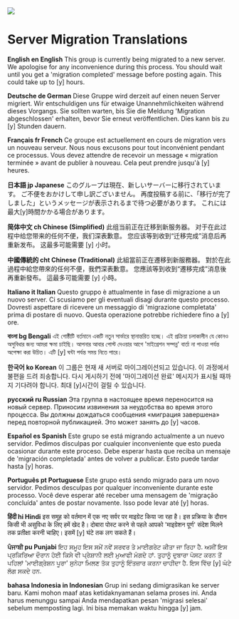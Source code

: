 <img src="https://atomjump.com/images/logo80.png">


# Server Migration Translations

__English en English__ 
This group is currently being migrated to a new server. We apologise for any inconvenience during this process. You should wait until you get a 'migration completed' message before posting again. This could take up to [y] hours.


__Deutsche de German__
Diese Gruppe wird derzeit auf einen neuen Server migriert. Wir entschuldigen uns für etwaige Unannehmlichkeiten während dieses Vorgangs. Sie sollten warten, bis Sie die Meldung 'Migration abgeschlossen' erhalten, bevor Sie erneut veröffentlichen. Dies kann bis zu [y] Stunden dauern.


__Français fr French__
Ce groupe est actuellement en cours de migration vers un nouveau serveur. Nous nous excusons pour tout inconvénient pendant ce processus. Vous devez attendre de recevoir un message « migration terminée » avant de publier à nouveau. Cela peut prendre jusqu'à [y] heures.


__日本語 jp Japanese__
このグループは現在、新しいサーバーに移行されています。 ご不便をおかけして申し訳ございません。 再度投稿する前に、「移行が完了しました」というメッセージが表示されるまで待つ必要があります。 これには最大[y]時間かかる場合があります。


__简体中文 ch Chinese (Simplified)__
此组当前正在迁移到新服务器。 对于在此过程中给您带来的任何不便，我们深表歉意。 您应该等到收到“迁移完成”消息后再重新发布。 这最多可能需要 [y] 小时。


__中國傳統的 cht Chinese (Traditional)__
此組當前正在遷移到新服務器。 對於在此過程中給您帶來的任何不便，我們深表歉意。 您應該等到收到“遷移完成”消息後再重新發布。 這最多可能需要 [y] 小時。


__Italiano it Italian__
Questo gruppo è attualmente in fase di migrazione a un nuovo server. Ci scusiamo per gli eventuali disagi durante questo processo. Dovresti aspettare di ricevere un messaggio di 'migrazione completata' prima di postare di nuovo. Questa operazione potrebbe richiedere fino a [y] ore.


__বাংলা bg Bengali__
এই গোষ্ঠীটি বর্তমানে একটি নতুন সার্ভারে স্থানান্তরিত হচ্ছে। এই প্রক্রিয়া চলাকালীন যে কোনও অসুবিধার জন্য আমরা ক্ষমা চাইছি। আপনার আবার পোস্ট দেওয়ার আগে 'মাইগ্রেশন সম্পন্ন' বার্তা না পাওয়া পর্যন্ত অপেক্ষা করা উচিত। এটি [y] ঘন্টা পর্যন্ত সময় নিতে পারে।


__한국어 ko Korean__
이 그룹은 현재 새 서버로 마이그레이션되고 있습니다. 이 과정에서 불편을 드려 죄송합니다. 다시 게시하기 전에 '마이그레이션 완료' 메시지가 표시될 때까지 기다려야 합니다. 최대 [y]시간이 걸릴 수 있습니다.


__русский ru Russian__
Эта группа в настоящее время переносится на новый сервер. Приносим извинения за неудобства во время этого процесса. Вы должны дождаться сообщения «миграция завершена» перед повторной публикацией. Это может занять до [y] часов.


__Español es Spanish__
Este grupo se está migrando actualmente a un nuevo servidor. Pedimos disculpas por cualquier inconveniente que esto pueda ocasionar durante este proceso. Debe esperar hasta que reciba un mensaje de 'migración completada' antes de volver a publicar. Esto puede tardar hasta [y] horas.


__Português pt Portuguese__
Este grupo está sendo migrado para um novo servidor. Pedimos desculpas por qualquer inconveniente durante este processo. Você deve esperar até receber uma mensagem de 'migração concluída' antes de postar novamente. Isso pode levar até [y] horas.


__हिंदी hi Hindi__
इस समूह को वर्तमान में एक नए सर्वर पर माइग्रेट किया जा रहा है। इस प्रक्रिया के दौरान किसी भी असुविधा के लिए हमें खेद है। दोबारा पोस्ट करने से पहले आपको 'माइग्रेशन पूर्ण' संदेश मिलने तक प्रतीक्षा करनी चाहिए। इसमें [y] घंटे तक लग सकते हैं।


__ਪੰਜਾਬੀ pu Punjabi__
ਇਹ ਸਮੂਹ ਇਸ ਸਮੇਂ ਨਵੇਂ ਸਰਵਰ ਤੇ ਮਾਈਗਰੇਟ ਕੀਤਾ ਜਾ ਰਿਹਾ ਹੈ. ਅਸੀਂ ਇਸ ਪ੍ਰਕਿਰਿਆ ਦੌਰਾਨ ਹੋਈ ਕਿਸੇ ਵੀ ਪ੍ਰੇਸ਼ਾਨੀ ਲਈ ਮੁਆਫੀ ਮੰਗਦੇ ਹਾਂ. ਤੁਹਾਨੂੰ ਦੁਬਾਰਾ ਪੋਸਟ ਕਰਨ ਤੋਂ ਪਹਿਲਾਂ 'ਮਾਈਗ੍ਰੇਸ਼ਨ ਪੂਰਾ' ਸੁਨੇਹਾ ਮਿਲਣ ਤੱਕ ਤੁਹਾਨੂੰ ਇੰਤਜ਼ਾਰ ਕਰਨਾ ਚਾਹੀਦਾ ਹੈ. ਇਸ ਵਿੱਚ [y] ਘੰਟੇ ਲੱਗ ਸਕਦੇ ਹਨ.


__bahasa Indonesia in Indonesian__
Grup ini sedang dimigrasikan ke server baru. Kami mohon maaf atas ketidaknyamanan selama proses ini. Anda harus menunggu sampai Anda mendapatkan pesan 'migrasi selesai' sebelum memposting lagi. Ini bisa memakan waktu hingga [y] jam.

